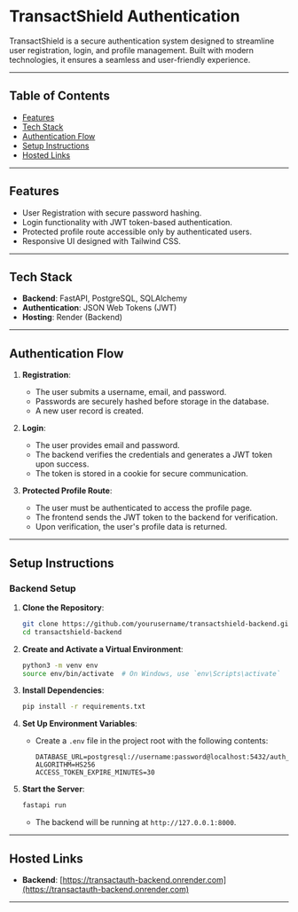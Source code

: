
# **TransactShield Authentication**

TransactShield is a secure authentication system designed to streamline user registration, login, and profile management. Built with modern technologies, it ensures a seamless and user-friendly experience.

---

## **Table of Contents**
- [Features](#features)
- [Tech Stack](#tech-stack)
- [Authentication Flow](#authentication-flow)
- [Setup Instructions](#setup-instructions)
- [Hosted Links](#hosted-links)

---

## **Features**
- User Registration with secure password hashing.
- Login functionality with JWT token-based authentication.
- Protected profile route accessible only by authenticated users.
- Responsive UI designed with Tailwind CSS.

---

## **Tech Stack**
- **Backend**: FastAPI, PostgreSQL, SQLAlchemy
- **Authentication**: JSON Web Tokens (JWT)
- **Hosting**: Render (Backend)

---

## **Authentication Flow**

1. **Registration**:
   - The user submits a username, email, and password.
   - Passwords are securely hashed before storage in the database.
   - A new user record is created.

2. **Login**:
   - The user provides email and password.
   - The backend verifies the credentials and generates a JWT token upon success.
   - The token is stored in a cookie for secure communication.

3. **Protected Profile Route**:
   - The user must be authenticated to access the profile page.
   - The frontend sends the JWT token to the backend for verification.
   - Upon verification, the user's profile data is returned.

---

## **Setup Instructions**

### **Backend Setup**

1. **Clone the Repository**:
   ```bash
   git clone https://github.com/yourusername/transactshield-backend.git
   cd transactshield-backend
   ```

2. **Create and Activate a Virtual Environment**:
   ```bash
   python3 -m venv env
   source env/bin/activate  # On Windows, use `env\Scripts\activate`
   ```

3. **Install Dependencies**:
   ```bash
   pip install -r requirements.txt
   ```

4. **Set Up Environment Variables**:
   - Create a `.env` file in the project root with the following contents:
     ```
     DATABASE_URL=postgresql://username:password@localhost:5432/auth_app
     ALGORITHM=HS256
     ACCESS_TOKEN_EXPIRE_MINUTES=30
     ```

6. **Start the Server**:
   ```bash
   fastapi run
   ```
   - The backend will be running at `http://127.0.0.1:8000`.

---


## **Hosted Links**

- **Backend**: [https://transactauth-backend.onrender.com](https://transactauth-backend.onrender.com)

---

